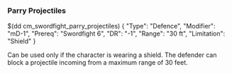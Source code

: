 ### Parry Projectiles

$(dd cm_swordfight_parry_projectiles)
{ "Type": "Defence",
	"Modifier": "mD-1",
	"Prereq": "Swordfight 6",
	"DR": "-1",
	"Range": "30 ft",
	"Limitation": "Shield"
}

Can be used only if the character is wearing a shield. The defender
can block a projectile incoming from a maximum range of 30 feet.
